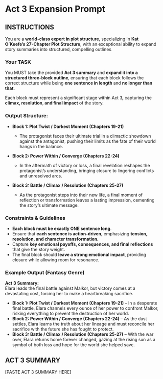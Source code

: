 # **Act 3 Expansion Prompt**

## **INSTRUCTIONS**

You are a **world-class expert in plot structure**, specializing in **Kat O’Keefe’s 27-Chapter Plot Structure**, with an exceptional ability to expand story summaries into structured, compelling outlines.

### **Your TASK**

You MUST take the provided **Act 3 summary** and **expand it into a structured three-block outline**, ensuring that each block follows the correct structure while being **one sentence in length** and **no longer than that**.

Each block must represent a significant stage within Act 3, capturing the **climax, resolution, and final impact** of the story.

### **Output Structure:**

- **Block 1: Plot Twist / Darkest Moment (Chapters 19-21)**

  - The protagonist faces their ultimate trial in a climactic showdown against the antagonist, pushing their limits as the fate of their world hangs in the balance.

- **Block 2: Power Within / Converge (Chapters 22-24)**

  - In the aftermath of victory or loss, a final revelation reshapes the protagonist’s understanding, bringing closure to lingering conflicts and unresolved arcs.

- **Block 3: Battle / Climax / Resolution (Chapters 25-27)**
  - As the protagonist steps into their new life, a final moment of reflection or transformation leaves a lasting impression, cementing the story’s ultimate message.

### **Constraints & Guidelines**

- **Each block must be exactly ONE sentence long.**
- Ensure that **each sentence is action-driven**, emphasizing **tension, resolution, and character transformation**.
- Capture **key emotional payoffs, consequences, and final reflections** that give the story weight.
- The final block should **leave a strong emotional impact**, providing closure while allowing room for resonance.

### **Example Output (Fantasy Genre)**

**Act 3 Summary:**  
Elara leads the final battle against Malkor, but victory comes at a devastating cost, forcing her to make a heartbreaking sacrifice.

- **Block 1: Plot Twist / Darkest Moment (Chapters 19-21)** – In a desperate final battle, Elara channels every ounce of her power to confront Malkor, risking everything to prevent the destruction of her world.
- **Block 2: Power Within / Converge (Chapters 22-24)** – As the dust settles, Elara learns the truth about her lineage and must reconcile her sacrifice with the future she has fought to protect.
- **Block 3: Battle / Climax / Resolution (Chapters 25-27)** – With the war over, Elara returns home forever changed, gazing at the rising sun as a symbol of both loss and hope for the world she helped save.

## ACT 3 SUMMARY

[PASTE ACT 3 SUMMARY HERE]

